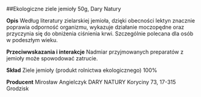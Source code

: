 ##Ekologiczne ziele jemioły 50g, Dary Natury

**Opis** Według literatury zielarskiej jemioła, dzięki obecności lektyn znacznie poprawia odporność organizmu, wykazuje działanie moczopędne oraz przyczynia się do obniżenia ciśnienia krwi. Szczególnie polecana dla osób w podeszłym wieku.

**Przeciwwskazania i interakcje** Nadmiar przyjmowanych preparatów z jemioły może spowodować zatrucie.

**Skład** Ziele jemioły (produkt rolnictwa ekologicznego) 100%

**Producent** Mirosław Angielczyk DARY NATURY
Koryciny 73, 17-315 Grodzisk
